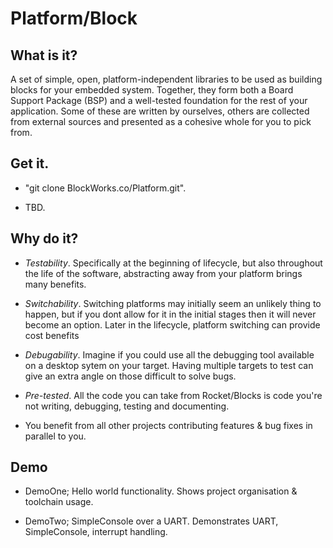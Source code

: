 Platform/Block
============

What is it?
-----------

A set of simple, open, platform-independent libraries to be used as building blocks for
your embedded system.
Together, they form both a Board Support Package (BSP) and a well-tested foundation for the
rest of your application. 
Some of these are written by ourselves, others are collected from external sources and
presented as a cohesive whole for you to pick from.


Get it.
-------

* "git clone BlockWorks.co/Platform.git".

* TBD.


Why do it?
----------

* *Testability*. Specifically at the beginning of lifecycle, but also throughout the life of 
the software, abstracting away from your platform brings many benefits.

* *Switchability*. Switching platforms may initially seem an unlikely thing to happen, but if you dont
allow for it in the initial stages then it will never become an option. Later in the lifecycle, 
platform switching can provide cost benefits

* *Debugability*. Imagine if you could use all the debugging tool available on a desktop sytem
on your target. Having multiple targets to test can give an extra angle on those difficult to solve
bugs.

* *Pre-tested*. All the code you can take from Rocket/Blocks is code you're not writing, debugging,
testing and documenting.

* You benefit from all other projects contributing features & bug fixes in parallel to you.


Demo
----

* DemoOne; Hello world functionality. Shows project organisation & toolchain usage.

* DemoTwo; SimpleConsole over a UART. Demonstrates UART, SimpleConsole, interrupt handling.

